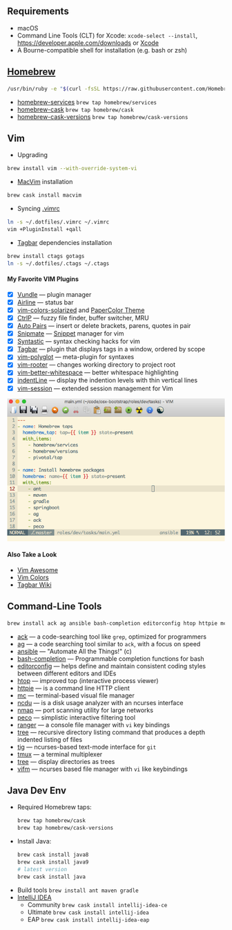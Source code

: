 ## Requirements

* macOS
* Command Line Tools (CLT) for Xcode: `xcode-select --install`, <https://developer.apple.com/downloads> or [Xcode](https://itunes.apple.com/us/app/xcode/id497799835)
* A Bourne-compatible shell for installation (e.g. bash or zsh)

## [Homebrew](http://brew.sh)

```bash
/usr/bin/ruby -e "$(curl -fsSL https://raw.githubusercontent.com/Homebrew/install/master/install)"
```

* [homebrew-services](https://github.com/Homebrew/homebrew-services#homebrew-services) `brew tap homebrew/services`
* [homebrew-cask](https://github.com/Homebrew/homebrew-cask#homebrew-cask) `brew tap homebrew/cask`
* [homebrew-cask-versions](https://github.com/Homebrew/homebrew-cask-versions#homebrew-cask-versions) `brew tap homebrew/cask-versions`

## Vim

* Upgrading

```bash
brew install vim --with-override-system-vi
```

* [MacVim](http://macvim-dev.github.io/macvim) installation

```bash
brew cask install macvim
```

* Syncing [.vimrc](https://github.com/drafael/dotfiles/blob/master/.vimrc)

```bash
ln -s ~/.dotfiles/.vimrc ~/.vimrc
vim +PluginInstall +qall
```

* [Tagbar](https://github.com/majutsushi/tagbar#tagbar-a-class-outline-viewer-for-vim) dependencies installation

```bash
brew install ctags gotags
ln -s ~/.dotfiles/.ctags ~/.ctags
```

#### My Favorite VIM Plugins

  - [x] [Vundle](https://github.com/VundleVim/Vundle.vim#about) — plugin manager
  - [x] [Airline](https://github.com/vim-airline/vim-airline#vim-airline-) — status bar
  - [x] [vim-colors-solarized](https://github.com/altercation/vim-colors-solarized#screenshots) and [PaperColor Theme](https://github.com/nlknguyen/papercolor-theme#screenshots)
  - [x] [CtrlP](https://github.com/ctrlpvim/ctrlp.vim#ctrlpvim) — fuzzy file finder, buffer switcher, MRU
  - [x] [Auto Pairs](https://github.com/jiangmiao/auto-pairs#auto-pairs) — insert or delete brackets, parens, quotes in pair
  - [x] [Snipmate](https://github.com/garbas/vim-snipmate#snipmate) — [Snippet](https://github.com/honza/vim-snippets#snipmate--ultisnip-snippets) manager for vim
  - [x] [Syntastic](https://github.com/vim-syntastic/syntastic) — syntax checking hacks for vim
  - [x] [Tagbar](https://github.com/majutsushi/tagbar#tagbar-a-class-outline-viewer-for-vim) — plugin that displays tags in a window, ordered by scope
  - [x] [vim-polyglot](https://github.com/sheerun/vim-polyglot#vim-polyglot--) — meta-plugin for syntaxes
  - [x] [vim-rooter](https://github.com/airblade/vim-rooter#rooter) — changes working directory to project root
  - [x] [vim-better-whitespace](https://github.com/ntpeters/vim-better-whitespace#vim-better-whitespace-plugin) — better whitespace highlighting
  - [x] [indentLine](https://github.com/Yggdroot/indentLine#indentline) — display the indention levels with thin vertical lines
  - [x] [vim-session](https://github.com/xolox/vim-session#extended-session-management-for-vim) — extended session management for Vim

![macvim](macvim.png)

#### Also Take a Look

- [Vim Awesome](http://vimawesome.com/)
- [Vim Colors](http://vimcolors.com/)
- [Tagbar Wiki](https://github.com/majutsushi/tagbar/wiki)

## Command-Line Tools

```bash
brew install ack ag ansible bash-completion editorconfig htop httpie mc ncdu nmap peco ranger tree tig tmux tree vifm
```

* [ack](http://beyondgrep.com) — a code-searching tool like `grep`, optimized for programmers
* [ag](https://github.com/ggreer/the_silver_searcher) — a code searching tool similar to `ack`, with a focus on speed
* [ansible](https://www.ansible.com/) — "Automate All the Things!" (c)
* [bash-completion](https://github.com/scop/bash-completion) — Programmable completion functions for bash
* [editorconfig](EditorConfig) — helps define and maintain consistent coding styles between different editors and IDEs
* [htop](https://hisham.hm/htop/) — improved top (interactive process viewer)
* [httpie](https://httpie.org/) — is a command line HTTP client
* [mc](https://midnight-commander.org/) — terminal-based visual file manager
* [ncdu](https://dev.yorhel.nl/ncdu) — is a disk usage analyzer with an ncurses interface
* [nmap](https://nmap.org/) — port scanning utility for large networks
* [peco](https://github.com/peco/peco) — simplistic interactive filtering tool
* [ranger](http://ranger.nongnu.org/) — a console file manager with `vi` key bindings
* [tree](http://mama.indstate.edu/users/ice/tree/) — recursive directory listing command that produces a depth indented listing of files
* [tig](http://jonas.nitro.dk/tig/) — ncurses-based text-mode interface for `git`
* [tmux](http://tmux.github.io) — a terminal multiplexer
* [tree](http://mama.indstate.edu/users/ice/tree/) — display directories as trees
* [vifm](https://github.com/vifm/vifm) — ncurses based file manager with `vi` like keybindings

## Java Dev Env

* Required Homebrew taps:
  ```bash
  brew tap homebrew/cask
  brew tap homebrew/cask-versions
  ```
* Install Java:
  ```bash
  brew cask install java8
  brew cask install java9
  # latest version
  brew cask install java
  ```
* Build tools `brew install ant maven gradle`
* [IntelliJ IDEA](https://www.jetbrains.com/idea/)
  - Community `brew cask install intellij-idea-ce`
  - Ultimate `brew cask install intellij-idea`
  - EAP `brew cask install intellij-idea-eap`
